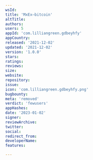 ```yaml
---
wsId: 
title: 'MxEx—bitcoin'
altTitle: 
authors: 
users: 5
appId: 'com.lilliangreen.gdbeyhfy'
appCountry: 
released: '2021-12-02'
updated: '2021-12-02'
version: '1.0.0'
stars: 
ratings: 
reviews: 
size: 
website: 
repository: 
issue: 
icon: 'com.lilliangreen.gdbeyhfy.png'
bugbounty: 
meta: 'removed'
verdict: 'fewusers'
appHashes: 
date: '2023-01-02'
signer: 
reviewArchive: 
twitter: 
social: 
redirect_from: 
developerName: 
features: 

---
```


